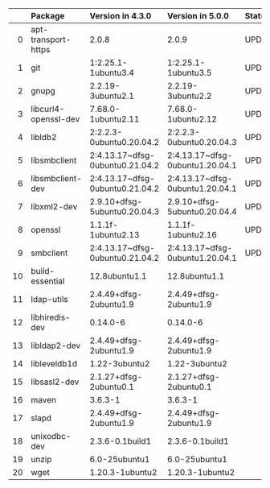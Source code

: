 <!-- markdown-link-check-disable -->

|    | Package              | Version in 4.3.0                | Version in 5.0.0                | Status   |
|---:|:---------------------|:--------------------------------|:--------------------------------|:---------|
|  0 | apt-transport-https  | 2.0.8                           | 2.0.9                           | UPDATED  |
|  1 | git                  | 1:2.25.1-1ubuntu3.4             | 1:2.25.1-1ubuntu3.5             | UPDATED  |
|  2 | gnupg                | 2.2.19-3ubuntu2.1               | 2.2.19-3ubuntu2.2               | UPDATED  |
|  3 | libcurl4-openssl-dev | 7.68.0-1ubuntu2.11              | 7.68.0-1ubuntu2.12              | UPDATED  |
|  4 | libldb2              | 2:2.2.3-0ubuntu0.20.04.2        | 2:2.2.3-0ubuntu0.20.04.3        | UPDATED  |
|  5 | libsmbclient         | 2:4.13.17~dfsg-0ubuntu0.21.04.2 | 2:4.13.17~dfsg-0ubuntu1.20.04.1 | UPDATED  |
|  6 | libsmbclient-dev     | 2:4.13.17~dfsg-0ubuntu0.21.04.2 | 2:4.13.17~dfsg-0ubuntu1.20.04.1 | UPDATED  |
|  7 | libxml2-dev          | 2.9.10+dfsg-5ubuntu0.20.04.3    | 2.9.10+dfsg-5ubuntu0.20.04.4    | UPDATED  |
|  8 | openssl              | 1.1.1f-1ubuntu2.13              | 1.1.1f-1ubuntu2.16              | UPDATED  |
|  9 | smbclient            | 2:4.13.17~dfsg-0ubuntu0.21.04.2 | 2:4.13.17~dfsg-0ubuntu1.20.04.1 | UPDATED  |
| 10 | build-essential      | 12.8ubuntu1.1                   | 12.8ubuntu1.1                   |          |
| 11 | ldap-utils           | 2.4.49+dfsg-2ubuntu1.9          | 2.4.49+dfsg-2ubuntu1.9          |          |
| 12 | libhiredis-dev       | 0.14.0-6                        | 0.14.0-6                        |          |
| 13 | libldap2-dev         | 2.4.49+dfsg-2ubuntu1.9          | 2.4.49+dfsg-2ubuntu1.9          |          |
| 14 | libleveldb1d         | 1.22-3ubuntu2                   | 1.22-3ubuntu2                   |          |
| 15 | libsasl2-dev         | 2.1.27+dfsg-2ubuntu0.1          | 2.1.27+dfsg-2ubuntu0.1          |          |
| 16 | maven                | 3.6.3-1                         | 3.6.3-1                         |          |
| 17 | slapd                | 2.4.49+dfsg-2ubuntu1.9          | 2.4.49+dfsg-2ubuntu1.9          |          |
| 18 | unixodbc-dev         | 2.3.6-0.1build1                 | 2.3.6-0.1build1                 |          |
| 19 | unzip                | 6.0-25ubuntu1                   | 6.0-25ubuntu1                   |          |
| 20 | wget                 | 1.20.3-1ubuntu2                 | 1.20.3-1ubuntu2                 |          |
